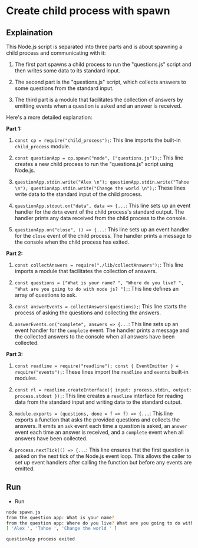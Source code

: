 # Create child process with spawn

## Explaination

This Node.js script is separated into three parts and is about spawning a child process and communicating with it:

1. The first part spawns a child process to run the "questions.js" script and then writes some data to its standard input.

2. The second part is the "questions.js" script, which collects answers to some questions from the standard input.

3. The third part is a module that facilitates the collection of answers by emitting events when a question is asked and an answer is received.

Here's a more detailed explanation:

**Part 1:**

1. `const cp = require("child_process");`: This line imports the built-in `child_process` module.

2. `const questionApp = cp.spawn("node", ["questions.js"]);`: This line creates a new child process to run the "questions.js" script using Node.js.

3. `questionApp.stdin.write("Alex \n"); questionApp.stdin.write("Tahoe \n"); questionApp.stdin.write("Change the world \n");`: These lines write data to the standard input of the child process.

4. `questionApp.stdout.on("data", data => {...`: This line sets up an event handler for the `data` event of the child process's standard output. The handler prints any data received from the child process to the console.

5. `questionApp.on("close", () => {...`: This line sets up an event handler for the `close` event of the child process. The handler prints a message to the console when the child process has exited.

**Part 2:**

1. `const collectAnswers = require("./lib/collectAnswers");`: This line imports a module that facilitates the collection of answers.

2. `const questions = ["What is your name? ", "Where do you live? ", "What are you going to do with node js? "];`: This line defines an array of questions to ask.

3. `const answerEvents = collectAnswers(questions);`: This line starts the process of asking the questions and collecting the answers.

4. `answerEvents.on("complete", answers => {...`: This line sets up an event handler for the `complete` event. The handler prints a message and the collected answers to the console when all answers have been collected.

**Part 3:**

1. `const readline = require("readline"); const { EventEmitter } = require("events");`: These lines import the `readline` and `events` built-in modules. 

2. `const rl = readline.createInterface({ input: process.stdin, output: process.stdout });`: This line creates a `readline` interface for reading data from the standard input and writing data to the standard output.

3. `module.exports = (questions, done = f => f) => {...`: This line exports a function that asks the provided questions and collects the answers. It emits an `ask` event each time a question is asked, an `answer` event each time an answer is received, and a `complete` event when all answers have been collected.

4. `process.nextTick(() => {...`: This line ensures that the first question is asked on the next tick of the Node.js event loop. This allows the caller to set up event handlers after calling the function but before any events are emitted.

## Run

- Run

```bash
node spawn.js
from the question app: What is your name?
from the question app: Where do you live? What are you going to do with node js? Thank you for your answers.
[ 'Alex ', 'Tahoe ', 'Change the world ' ]

questionApp process exited
```
